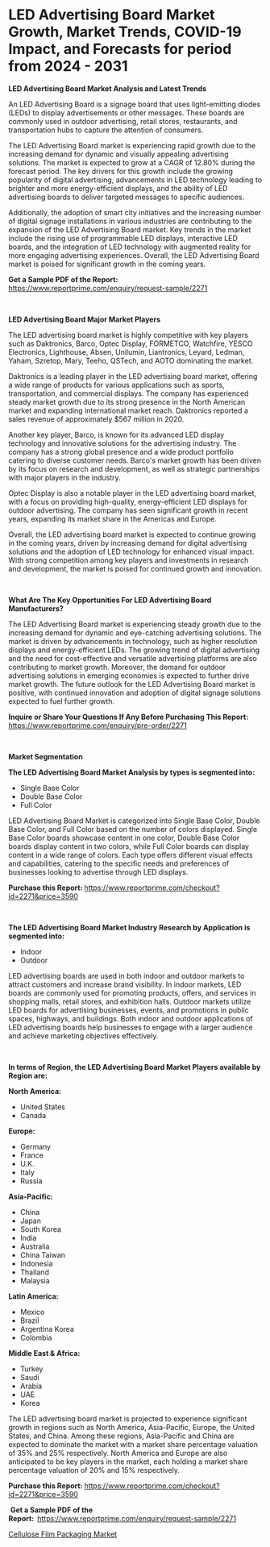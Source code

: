 <p><h1>LED Advertising Board Market Growth, Market Trends, COVID-19 Impact, and Forecasts for period from 2024 - 2031</h1></p><p><strong>LED Advertising Board Market Analysis and Latest Trends</strong></p>
<p><p>An LED Advertising Board is a signage board that uses light-emitting diodes (LEDs) to display advertisements or other messages. These boards are commonly used in outdoor advertising, retail stores, restaurants, and transportation hubs to capture the attention of consumers.</p><p>The LED Advertising Board market is experiencing rapid growth due to the increasing demand for dynamic and visually appealing advertising solutions. The market is expected to grow at a CAGR of 12.80% during the forecast period. The key drivers for this growth include the growing popularity of digital advertising, advancements in LED technology leading to brighter and more energy-efficient displays, and the ability of LED advertising boards to deliver targeted messages to specific audiences.</p><p>Additionally, the adoption of smart city initiatives and the increasing number of digital signage installations in various industries are contributing to the expansion of the LED Advertising Board market. Key trends in the market include the rising use of programmable LED displays, interactive LED boards, and the integration of LED technology with augmented reality for more engaging advertising experiences. Overall, the LED Advertising Board market is poised for significant growth in the coming years.</p></p>
<p><strong>Get a Sample PDF of the Report:&nbsp;</strong> <a href="https://www.reportprime.com/enquiry/request-sample/2271">https://www.reportprime.com/enquiry/request-sample/2271</a></p>
<p>&nbsp;</p>
<p><strong>LED Advertising Board Major Market Players</strong></p>
<p><p>The LED advertising board market is highly competitive with key players such as Daktronics, Barco, Optec Display, FORMETCO, Watchfire, YESCO Electronics, Lighthouse, Absen, Unilumin, Liantronics, Leyard, Ledman, Yaham, Szretop, Mary, Teeho, QSTech, and AOTO dominating the market.</p><p>Daktronics is a leading player in the LED advertising board market, offering a wide range of products for various applications such as sports, transportation, and commercial displays. The company has experienced steady market growth due to its strong presence in the North American market and expanding international market reach. Daktronics reported a sales revenue of approximately $567 million in 2020.</p><p>Another key player, Barco, is known for its advanced LED display technology and innovative solutions for the advertising industry. The company has a strong global presence and a wide product portfolio catering to diverse customer needs. Barco's market growth has been driven by its focus on research and development, as well as strategic partnerships with major players in the industry.</p><p>Optec Display is also a notable player in the LED advertising board market, with a focus on providing high-quality, energy-efficient LED displays for outdoor advertising. The company has seen significant growth in recent years, expanding its market share in the Americas and Europe.</p><p>Overall, the LED advertising board market is expected to continue growing in the coming years, driven by increasing demand for digital advertising solutions and the adoption of LED technology for enhanced visual impact. With strong competition among key players and investments in research and development, the market is poised for continued growth and innovation.</p></p>
<p>&nbsp;</p>
<p><strong>What Are The Key Opportunities For LED Advertising Board Manufacturers?</strong></p>
<p><p>The LED Advertising Board market is experiencing steady growth due to the increasing demand for dynamic and eye-catching advertising solutions. The market is driven by advancements in technology, such as higher resolution displays and energy-efficient LEDs. The growing trend of digital advertising and the need for cost-effective and versatile advertising platforms are also contributing to market growth. Moreover, the demand for outdoor advertising solutions in emerging economies is expected to further drive market growth. The future outlook for the LED Advertising Board market is positive, with continued innovation and adoption of digital signage solutions expected to fuel further growth.</p></p>
<p><strong>Inquire or Share Your Questions If Any Before Purchasing This Report:</strong> <a href="https://www.reportprime.com/enquiry/pre-order/2271">https://www.reportprime.com/enquiry/pre-order/2271</a></p>
<p>&nbsp;</p>
<p><strong>Market Segmentation</strong></p>
<p><strong>The LED Advertising Board Market Analysis by types is segmented into:</strong></p>
<p><ul><li>Single Base Color</li><li>Double Base Color</li><li>Full Color</li></ul></p>
<p><p>LED Advertising Board Market is categorized into Single Base Color, Double Base Color, and Full Color based on the number of colors displayed. Single Base Color boards showcase content in one color, Double Base Color boards display content in two colors, while Full Color boards can display content in a wide range of colors. Each type offers different visual effects and capabilities, catering to the specific needs and preferences of businesses looking to advertise through LED displays.</p></p>
<p><strong>Purchase this Report:&nbsp;</strong><a href="https://www.reportprime.com/checkout?id=2271&price=3590">https://www.reportprime.com/checkout?id=2271&price=3590</a></p>
<p>&nbsp;</p>
<p><strong>The LED Advertising Board Market Industry Research by Application is segmented into:</strong></p>
<p><ul><li>Indoor</li><li>Outdoor</li></ul></p>
<p><p>LED advertising boards are used in both indoor and outdoor markets to attract customers and increase brand visibility. In indoor markets, LED boards are commonly used for promoting products, offers, and services in shopping malls, retail stores, and exhibition halls. Outdoor markets utilize LED boards for advertising businesses, events, and promotions in public spaces, highways, and buildings. Both indoor and outdoor applications of LED advertising boards help businesses to engage with a larger audience and achieve marketing objectives effectively.</p></p>
<p>&nbsp;</p>
<p><strong>In terms of Region, the LED Advertising Board Market Players available by Region are:</strong></p>
<p>
    <p> <strong> North America: </strong>
        <ul>
            <li>United States</li>
            <li>Canada</li>
        </ul>
        </p> 
    <p> <strong> Europe: </strong>
        <ul>
            <li>Germany</li>
            <li>France</li>
            <li>U.K.</li>
            <li>Italy</li>
            <li>Russia</li>
        </ul>
        </p> 
    <p> <strong> Asia-Pacific: </strong>
        <ul>
            <li>China</li>
            <li>Japan</li>
            <li>South Korea</li>
            <li>India</li>
            <li>Australia</li>
            <li>China Taiwan</li>
            <li>Indonesia</li>
            <li>Thailand</li>
            <li>Malaysia</li>
        </ul>
        </p> 
    <p> <strong> Latin America: </strong>
        <ul>
            <li>Mexico</li>
            <li>Brazil</li>
            <li>Argentina Korea</li>
            <li>Colombia</li>
        </ul>
        </p> 
    <p> <strong> Middle East & Africa: </strong>
        <ul>
            <li>Turkey</li>
            <li>Saudi</li>
            <li>Arabia</li>
            <li>UAE</li>
            <li>Korea</li>
        </ul>
    </p>
    </p>
<p><p>The LED advertising board market is projected to experience significant growth in regions such as North America, Asia-Pacific, Europe, the United States, and China. Among these regions, Asia-Pacific and China are expected to dominate the market with a market share percentage valuation of 35% and 25% respectively. North America and Europe are also anticipated to be key players in the market, each holding a market share percentage valuation of 20% and 15% respectively.</p></p>
<p><strong>Purchase this Report: </strong><a href="https://www.reportprime.com/checkout?id=2271&price=3590">https://www.reportprime.com/checkout?id=2271&price=3590</a></p>
<p>&nbsp;<strong>Get a Sample PDF of the Report:&nbsp;&nbsp;</strong><a href="https://www.reportprime.com/enquiry/request-sample/2271">https://www.reportprime.com/enquiry/request-sample/2271</a></p>
<p><strong></strong></p>
<p><p><a href="https://frill-swim-3cd.notion.site/Global-Cellulose-Film-Packaging-Market-Size-and-Market-Trends-Insights-and-Projections-from-2024-to-f1aec90bcf934ffd9b2e0f4504fe4e82">Cellulose Film Packaging Market</a></p></p>